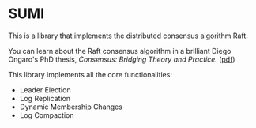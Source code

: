 # SUMI

This is a library that implements the distributed consensus algorithm Raft.

You can learn about the Raft consensus algorithm in a brilliant Diego Ongaro's PhD thesis, 
*Consensus: Bridging Theory and Practice.* ([pdf](https://github.com/ongardie/dissertation/blob/master/book.pdf?raw=true))

This library implements all the core functionalities:
* Leader Election
* Log Replication
* Dynamic Membership Changes
* Log Compaction
